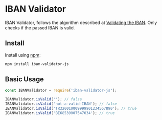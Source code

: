 # IBAN Validator

IBAN Validator, follows the algorithm described at [Validating the IBAN](https://en.wikipedia.org/wiki/International_Bank_Account_Number). Only checks if the passed IBAN is valid.

## Install

Install using [npm](https://www.npmjs.com/):

```sh
npm install iban-validator-js
```

## Basic Usage

```js
const IBANValidator = require('iban-validator-js');

IBANValidator.isValid(''); // false
IBANValidator.isValid('not-a-valid-IBAN'); // false
IBANValidator.isValid('TR320010009999901234567890'); // true
IBANValidator.isValid('BE68539007547034'); // true
```

